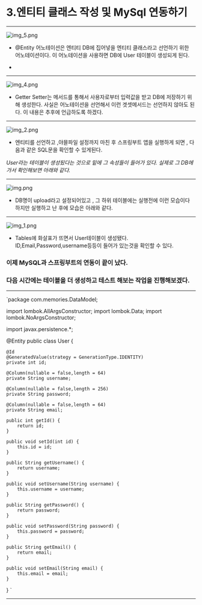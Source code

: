 # 3.엔티티 클래스 작성 및 MySql 연동하기 
***
![img_5.png](img_5.png)

- @Entity 어노테이션은 엔티티 DB에 집어넣을 엔티티 클래스라고 선언하기 위한   
어노테이션이다. 
  이 어노테이션을 사용하면 DB에 User 테이블이 생성되게 된다.
  
- 

***
![img_4.png](img_4.png)

* Getter Setter는 메서드를 통해서 사용자로부터 입력값을 받고
DB에 저장하기 위해 생성한다.
  사실은 어노테이션을 선언해서 이런 겟셋메서드는 선언하지 않아도 된다.
  이 내용은 추후에 언급하도록 하겠다.

***

![img_2.png](img_2.png)

- 엔티티를 선언하고 ,야믈파일 설정까지 마친 후 
  스프링부트 앱을 실행하게 되면 , 다음과 같은 SQL문을 확인할 수 있게된다.
  
*User라는 테이블이 생성됬다는 것으로 밑에 그 속성들이 들어가 있다.
실제로 그 DB에 가서 확인해보면 아래와 같다.*

***

![img.png](img.png)
- DB명이 upload라고 설정되어있고 , 그 하위 테이블에는 실행전에 이런 모습이다
하지만 실행하고 난 후에 모습은 아래와 같다.

***

![img_1.png](img_1.png)
- Tables에 화살표가 뜨면서 User테이블이 생성됐다.
ID,Email,Password,username등등이 들어가 있는것을 확인할 수 있다.

### 이제 MySQL과 스프링부트의 연동이 끝이 났다.
### 다음 시간에는 테이블을 더 생성하고 테스트 해보는 작업을 진행해보겠다.

***
`package com.memories.DataModel;


import lombok.AllArgsConstructor;
import lombok.Data;
import lombok.NoArgsConstructor;

import javax.persistence.*;

@Entity
public class User {

    @Id
    @GeneratedValue(strategy = GenerationType.IDENTITY)
    private int id;

    @Column(nullable = false,length = 64)
    private String username;

    @Column(nullable = false,length = 256)
    private String password;

    @Column(nullable = false,length = 64)
    private String email;

    public int getId() {
        return id;
    }

    public void setId(int id) {
        this.id = id;
    }

    public String getUsername() {
        return username;
    }

    public void setUsername(String username) {
        this.username = username;
    }

    public String getPassword() {
        return password;
    }

    public void setPassword(String password) {
        this.password = password;
    }

    public String getEmail() {
        return email;
    }

    public void setEmail(String email) {
        this.email = email;
    }
}
`
***